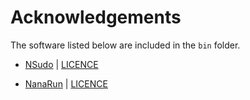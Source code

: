 # Acknowledgements

The software listed below are included in the ``bin`` folder.

- [NSudo](https://github.com/M2Team/NSudo) | [LICENCE](https://github.com/M2Team/NSudo/blob/master/License.md)

- [NanaRun](https://github.com/M2Team/NanaRun) | [LICENCE](https://github.com/M2Team/NanaRun/blob/main/License.md)
